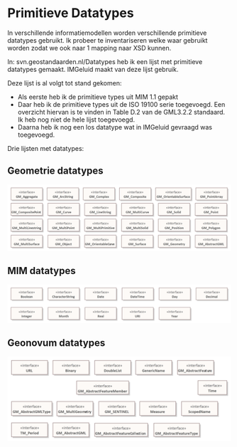 # Primitieve Datatypes

In verschillende informatiemodellen worden verschillende primitieve datatypes gebruikt. Ik probeer te inventariseren welke waar gebruikt worden zodat we ook naar 1 mapping naar XSD kunnen.

In: svn.geostandaarden.nl/Datatypes heb ik een lijst met primitieve datatypes gemaakt. IMGeluid maakt van deze lijst gebruik.

Deze lijst is al volgt tot stand gekomen:

  - Als eerste heb ik de primitieve types uit MIM 1.1 gepakt 
  - Daar heb ik de primitieve types uit de ISO 19100 serie toegevoegd. Een overzicht hiervan is te vinden in Table D.2 van de GML3.2.2 standaard. Ik heb nog niet de hele lijst toegevoegd.
  - Daarna heb ik nog een los datatype wat in IMGeluid gevraagd was toegevoegd.

Drie lijsten met datatypes:

## Geometrie datatypes

![Geometrie](media/GML-geometrie.png)

## MIM datatypes

![MIM](media/MIM11.png)

## Geonovum datatypes

![Geonovum datatypes](media/Geonovum-algemeen.png)